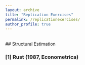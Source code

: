```yaml
---
layout: archive
title: "Replication Exercises"
permalink: /replicationexercises/
author_profile: true
---
```


<br/>
## Structural Estimation

### \[1\] Rust (1987, Econometrica)
